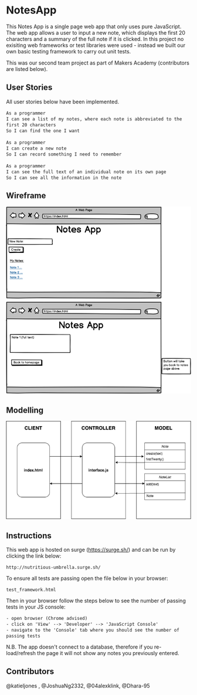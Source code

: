# NotesApp
This Notes App is a single page web app that only uses pure JavaScript. The web app allows a user to input a new note, which displays the first 20 characters and a summary of the full note if it is clicked. In this project no exisiting web frameworks or test libraries were used - instead we built our own basic testing framework to carry out unit tests.

This was our second team project as part of Makers Academy (contributors are listed below).

**User Stories**
----

All user stories below have been implemented. 

```
As a programmer
I can see a list of my notes, where each note is abbreviated to the first 20 characters
So I can find the one I want

As a programmer
I can create a new note
So I can record something I need to remember

As a programmer
I can see the full text of an individual note on its own page
So I can see all the information in the note
```

**Wireframe**
----

![Wireframe](/images/note-wireframe.png)

**Modelling**
----

![MVC](/images/MVC_model.png)

**Instructions**
----

This web app is hosted on surge (https://surge.sh/) and can be run by clicking the link below:

```
http://nutritious-umbrella.surge.sh/
```

To ensure all tests are passing open the file below in your browser:

```
test_framework.html 
```

Then in your browser follow the steps below to see the number of passing tests in your JS console:

```
- open browser (Chrome advised)
- click on 'View' --> 'Developer' --> 'JavaScript Console'
- navigate to the 'Console' tab where you should see the number of passing tests
```

N.B. The app doesn't connect to a database, therefore if you re-load/refresh the page it will not show any notes you previously entered. 

**Contributors**
----

@katieljones , @JoshuaNg2332, @04alexklink, @Dhara-95